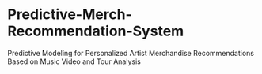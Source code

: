 # Predictive-Merch-Recommendation-System
Predictive Modeling for Personalized Artist Merchandise Recommendations Based on Music Video and Tour Analysis
